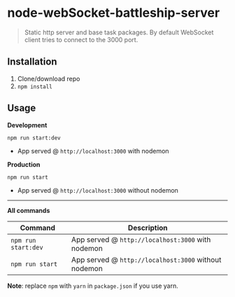 # node-webSocket-battleship-server

> Static http server and base task packages.
> By default WebSocket client tries to connect to the 3000 port.

## Installation

1. Clone/download repo
2. `npm install`

## Usage

**Development**

`npm run start:dev`

- App served @ `http://localhost:3000` with nodemon

**Production**

`npm run start`

- App served @ `http://localhost:3000` without nodemon

---

**All commands**

| Command             | Description                                          |
| ------------------- | ---------------------------------------------------- |
| `npm run start:dev` | App served @ `http://localhost:3000` with nodemon    |
| `npm run start`     | App served @ `http://localhost:3000` without nodemon |

**Note**: replace `npm` with `yarn` in `package.json` if you use yarn.
